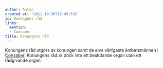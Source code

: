 ```yaml
---
author: Anton
created_at: '2011-10-30T18:49:53Z'
id: Konungens råd
links:
  mention:
  - Consaber
title: Konungens råd
---
```


Konungens råd utgörs av konungen samt de elva viktigaste ämbetsmännen i [Consaber]. Konungens råd är
dock inte ett beslutande organ utan ett rådgivande organ.

  [Consaber]: Consaber
